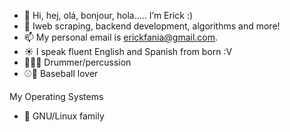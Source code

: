 - 👋 Hi, hej, olá, bonjour, hola..... I’m Erick :)
- 🌱 Iweb scraping, backend development, algorithms and more!
- 📫 My personal email is erickfania@gmail.com.
- ☀️ I speak fluent English and Spanish from born :V
- 🥁🎵💤 Drummer/percussion
- ⚾🐯 Baseball lover


My Operating Systems

- 🐧 GNU/Linux family
